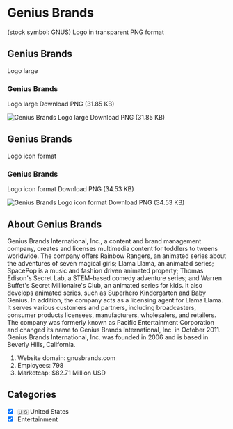 # Genius Brands
 (stock symbol: GNUS) Logo in transparent PNG format

## Genius Brands
 Logo large

### Genius Brands
 Logo large Download PNG (31.85 KB)

![Genius Brands
 Logo large Download PNG (31.85 KB)](/img/orig/GNUS_BIG-c25d0bc9.png)

## Genius Brands
 Logo icon format

### Genius Brands
 Logo icon format Download PNG (34.53 KB)

![Genius Brands
 Logo icon format Download PNG (34.53 KB)](/img/orig/GNUS-255534ef.png)

## About Genius Brands


Genius Brands International, Inc., a content and brand management company, creates and licenses multimedia content for toddlers to tweens worldwide. The company offers Rainbow Rangers, an animated series about the adventures of seven magical girls; Llama Llama, an animated series; SpacePop is a music and fashion driven animated property; Thomas Edison's Secret Lab, a STEM-based comedy adventure series; and Warren Buffet's Secret Millionaire's Club, an animated series for kids. It also develops animated series, such as Superhero Kindergarten and Baby Genius. In addition, the company acts as a licensing agent for Llama Llama. It serves various customers and partners, including broadcasters, consumer products licensees, manufacturers, wholesalers, and retailers. The company was formerly known as Pacific Entertainment Corporation and changed its name to Genius Brands International, Inc. in October 2011. Genius Brands International, Inc. was founded in 2006 and is based in Beverly Hills, California.

1. Website domain: gnusbrands.com
2. Employees: 798
3. Marketcap: $82.71 Million USD


## Categories
- [x] 🇺🇸 United States
- [x] Entertainment
